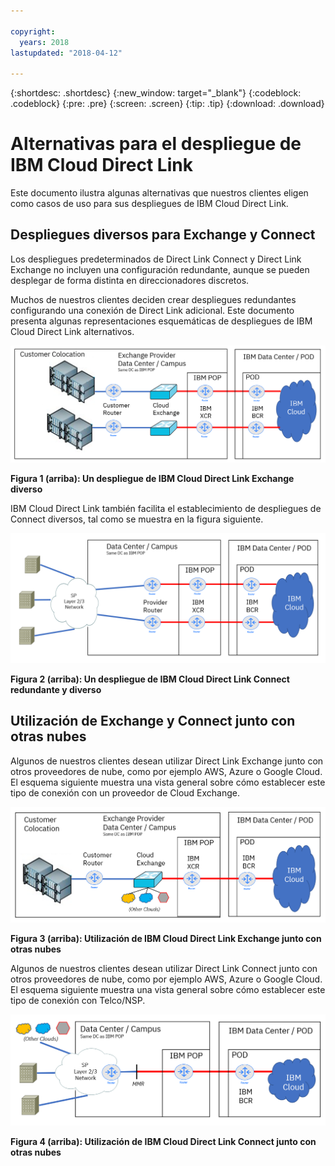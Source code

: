 ```yaml
---

copyright:
  years: 2018
lastupdated: "2018-04-12"

---
```


{:shortdesc: .shortdesc}
{:new_window: target="_blank"}
{:codeblock: .codeblock}
{:pre: .pre}
{:screen: .screen}
{:tip: .tip}
{:download: .download}

# Alternativas para el despliegue de IBM Cloud Direct Link

Este documento ilustra algunas alternativas que nuestros clientes eligen como casos de uso para sus despliegues de IBM Cloud Direct Link.

## Despliegues diversos para Exchange y Connect

Los despliegues predeterminados de Direct Link Connect y Direct Link Exchange no incluyen una configuración redundante, aunque se pueden desplegar de forma distinta en direccionadores discretos.

Muchos de nuestros clientes deciden crear despliegues redundantes configurando una conexión de Direct Link adicional. Este documento presenta algunas representaciones esquemáticas de despliegues de IBM Cloud Direct Link alternativos.

![Exchange diverso](/images/Direct-Link-Exchange-Diverse.PNG)

**Figura 1 (arriba): Un despliegue de IBM Cloud Direct Link Exchange diverso**

IBM Cloud Direct Link también facilita el establecimiento de despliegues de Connect diversos, tal como se muestra en la figura siguiente.

![Connect diverso](/images/Direct-Link-Connect-Diverse.PNG)


**Figura 2 (arriba): Un despliegue de IBM Cloud Direct Link Connect redundante y diverso**

## Utilización de Exchange y Connect junto con otras nubes

Algunos de nuestros clientes desean utilizar Direct Link Exchange junto con otros proveedores de nube, como por ejemplo AWS, Azure o Google Cloud. El esquema siguiente muestra una vista general sobre cómo establecer este tipo de conexión con un proveedor de Cloud Exchange.

![Otras nubes](/images/Direct-Link-Exchange-Other-Clouds.PNG)

**Figura 3 (arriba): Utilización de IBM Cloud Direct Link Exchange junto con otras nubes**

Algunos de nuestros clientes desean utilizar Direct Link Connect junto con otros proveedores de nube, como por ejemplo AWS, Azure o Google Cloud. El esquema siguiente muestra una vista general sobre cómo establecer este tipo de conexión con Telco/NSP.

![Otras nubes](/images/Direct-Link-Connect-other-clouds.PNG)

**Figura 4 (arriba): Utilización de IBM Cloud Direct Link Connect junto con otras nubes**

